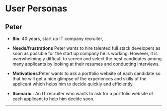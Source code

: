 # User Personas

<!-- a persona -->

## Peter

- **Bio**: 40 years, start up IT company recruiter,
  
- **Needs/frustrations** Peter wants to hire talented full stack developers as soon as possible 
for the start up company he is working. However, it is overwhelmingly difficult to screen  and 
select the best candidates among many applicants by looking at their resumes and conducting 
interviews.
  
- **Motivations**:Peter wants to ask a portfolio website of each candidate so that he will get 
    a nice glimpse of the experiences and skills of the applicant which helps him to decide 
    quickly and efficiently.
  
- **Scenario** : An IT recruiter who wants to ask for a portfolio website of each applicant
    to help him decide soon.
  
---
